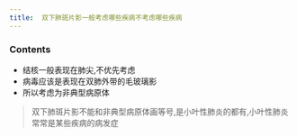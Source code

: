 ```yaml
---
title:  双下肺斑片影一般考虑哪些疾病不考虑哪些疾病
--- 
```


### Contents
- 结核一般表现在肺尖,不优先考虑
- 病毒应该是表现在双肺外带的毛玻璃影
- 所以考虑为非典型病原体

>双下肺斑片影不能和非典型病原体画等号,是小叶性肺炎的都有,小叶性肺炎常常是某些疾病的病发症
